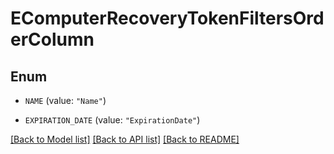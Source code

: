 # EComputerRecoveryTokenFiltersOrderColumn

## Enum


* `NAME` (value: `"Name"`)

* `EXPIRATION_DATE` (value: `"ExpirationDate"`)


[[Back to Model list]](../README.md#documentation-for-models) [[Back to API list]](../README.md#documentation-for-api-endpoints) [[Back to README]](../README.md)


